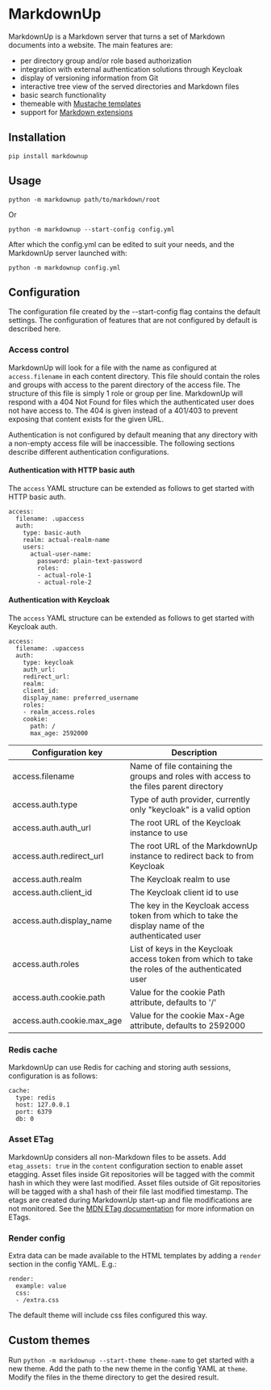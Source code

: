 # MarkdownUp

MarkdownUp is a Markdown server that turns a set of Markdown documents into a website.
The main features are:

- per directory group and/or role based authorization
- integration with external authentication solutions through Keycloak
- display of versioning information from Git
- interactive tree view of the served directories and Markdown files
- basic search functionality
- themeable with [Mustache templates](https://mustache.github.io/)
- support for [Markdown extensions](https://python-markdown.github.io/extensions/)


## Installation

`pip install markdownup`


## Usage

`python -m markdownup path/to/markdown/root`

Or

`python -m markdownup --start-config config.yml`

After which the config.yml can be edited to suit your needs, and the MarkdownUp server launched with:

`python -m markdownup config.yml`


## Configuration

The configuration file created by the --start-config flag contains the default settings.
The configuration of features that are not configured by default is described here.


### Access control

MarkdownUp will look for a file with the name as configured at `access.filename` in each content directory.
This file should contain the roles and groups with access to the parent directory of the access file.
The structure of this file is simply 1 role or group per line.
MarkdownUp will respond with a 404 Not Found for files which the authenticated user does not have access to.
The 404 is given instead of a 401/403 to prevent exposing that content exists for the given URL.

Authentication is not configured by default meaning that any directory with a non-empty access file will be inaccessible.
The following sections describe different authentication configurations. 


#### Authentication with HTTP basic auth

The `access` YAML structure can be extended as follows to get started with HTTP basic auth.

```
access:
  filename: .upaccess
  auth:
    type: basic-auth
    realm: actual-realm-name
    users:
      actual-user-name:
        password: plain-text-password
        roles:
        - actual-role-1
        - actual-role-2
```


#### Authentication with Keycloak

The `access` YAML structure can be extended as follows to get started with Keycloak auth.

```
access:
  filename: .upaccess
  auth:
    type: keycloak
    auth_url: 
    redirect_url: 
    realm: 
    client_id: 
    display_name: preferred_username
    roles:
    - realm_access.roles
    cookie:
      path: /
      max_age: 2592000
```

|Configuration key         |Description                                                                                       |
|--------------------------|--------------------------------------------------------------------------------------------------|
|access.filename           |Name of file containing the groups and roles with access to the files parent directory            |
|access.auth.type          |Type of auth provider, currently only "keycloak" is a valid option                                |
|access.auth.auth_url      |The root URL of the Keycloak instance to use                                                      |
|access.auth.redirect_url  |The root URL of the MarkdownUp instance to redirect back to from Keycloak                         |
|access.auth.realm         |The Keycloak realm to use                                                                         |
|access.auth.client_id     |The Keycloak client id to use                                                                     |
|access.auth.display_name  |The key in the Keycloak access token from which to take the display name of the authenticated user|
|access.auth.roles         |List of keys in the Keycloak access token from which to take the roles of the authenticated user  |
|access.auth.cookie.path   |Value for the cookie Path attribute, defaults to '/'                                              |
|access.auth.cookie.max_age|Value for the cookie Max-Age attribute, defaults to 2592000                                       |


### Redis cache

MarkdownUp can use Redis for caching and storing auth sessions, configuration is as follows:

```
cache:
  type: redis
  host: 127.0.0.1
  port: 6379
  db: 0
```


### Asset ETag

MarkdownUp considers all non-Markdown files to be assets.
Add `etag_assets: true` in the `content` configuration section to enable asset etagging.
Asset files inside Git repositories will be tagged with the commit hash in which they were last modified.
Asset files outside of Git repositories will be tagged with a sha1 hash of their file last modified timestamp.
The etags are created during MarkdownUp start-up and file modifications are not monitored.
See the [MDN ETag documentation](https://developer.mozilla.org/en-US/docs/Web/HTTP/Headers/ETag) for more information on ETags.


### Render config

Extra data can be made available to the HTML templates by adding a `render` section in the config YAML. E.g.:

```
render:
  example: value
  css:
  - /extra.css
```

The default theme will include css files configured this way.


## Custom themes

Run `python -m markdownup --start-theme theme-name` to get started with a new theme.
Add the path to the new theme in the config YAML at `theme`.
Modify the files in the theme directory to get the desired result.
